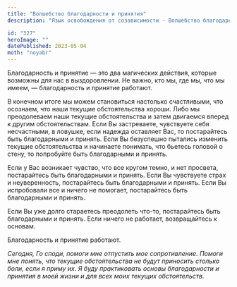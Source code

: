 ```yaml
---
title: "Волшебство благодарности и принятия"
description: "Язык освобождения от созависимости - Волшебство благодарности и принятия"

id: "327"
heroImage: ""
datePublished: 2023-05-04
moth: "noyabr"
---
```


Благодарность и принятие — это два магических действия, которые возможны для
нас в выздоровлении. Не важно, кто мы, где мы, что мы имеем, — благодарность и
принятие работают.

В конечном итоге мы можем становиться настолько счастливыми, что осознаем, что
наши текущие обстоятельства хороши. Либо мы преодолеваем наши текущие
обстоятельства и затем двигаемся вперед к другим обстоятельствам. Если Вы
застреваете, чувствуете себя несчастными, в ловушке, если надежда оставляет
Вас, то постарайтесь быть благодарными и принять. Если Вы безуспешно пытались
изменить текущие обстоятельства и начинаете понимать, что бьетесь головой о
стену, то попробуйте быть благодарными и принять.

Если у Вас возникает чувство, что все кругом темно, и нет просвета,
постарайтесь быть благодарными и принять. Если Вы чувствуете страх и
неуверенность, постарайтесь быть благодарными и принять. Если Вы испробовали
все и ничего не помогает, постарайтесь быть благодарными и принять.

Если Вы уже долго стараетесь преодолеть что-то, постарайтесь быть благодарными
и принять. Если ничего не работает, возвращайтесь к основам.

Благодарность и принятие работают.

_Сегодня,_ _Го_ _споди,_ _помоги_ _мне_ _отпустить_ _мое_ _сопротивление._
_Помоги_ _мне_ _понять,_ _что_ _текущие_ _обстоятельства_ _не_ _будут_
_приносить_ _столько_ _боли,_ _если_ _я_ _приму_ _их._ _Я_ _буду_
_практиковать_ _основы_ _благодарности_ _и_ _принятия_ _в_ _моей_ _жизни_ _и_
_для_ _всех_ _моих_ _текущих_ _обстоятельств._
